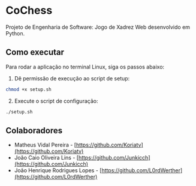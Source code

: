 # CoChess

Projeto de Engenharia de Software: Jogo de Xadrez Web desenvolvido em Python.

## Como executar

Para rodar a aplicação no terminal Linux, siga os passos abaixo:

1. Dê permissão de execução ao script de setup:

```bash
chmod +x setup.sh
````

2. Execute o script de configuração:

```bash
./setup.sh
```

## Colaboradores

* Matheus Vidal Pereira - [https://github.com/Koriatv](https://github.com/Koriatv)
* João Caio Oliveira Lins - [https://github.com/Junkicch](https://github.com/Junkicch)
* João Henrique Rodrigues Lopes - [https://github.com/L0rdWerther](https://github.com/L0rdWerther)
